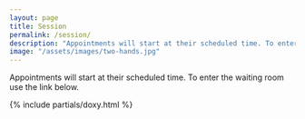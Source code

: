 ```yaml
---
layout: page
title: Session
permalink: /session/
description: "Appointments will start at their scheduled time. To enter the waiting room use the link below."
image: "/assets/images/two-hands.jpg"
---
```


Appointments will start at their scheduled time. To enter the waiting room use the link below.

{% include partials/doxy.html %}